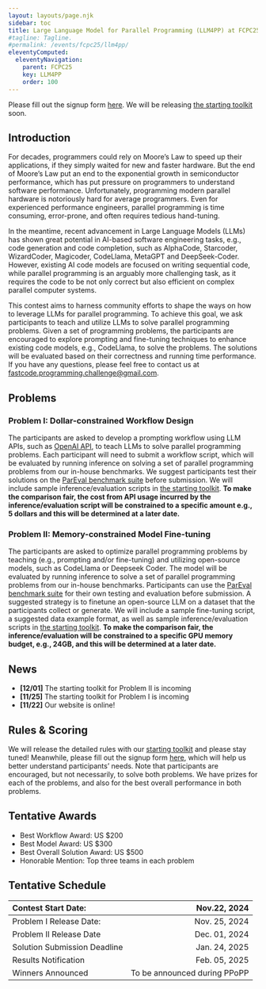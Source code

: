 ```yaml
---
layout: layouts/page.njk
sidebar: toc
title: Large Language Model for Parallel Programming (LLM4PP) at FCPC25
#tagline: Tagline.
#permalink: /events/fcpc25/llm4pp/
eleventyComputed:
  eleventyNavigation:
    parent: FCPC25
    key: LLM4PP
    order: 100
---
```


Please fill out the signup form [here](https://docs.google.com/forms/d/1PkDMD6WdLzZcWlwzIrPJ68bfcDYlQ93nOfQhFUL7NTM). We will be releasing [the starting toolkit](https://github.com/SpeedCodeOrg/LLM4PP/) soon.

## Introduction

For decades, programmers could rely on Moore’s Law to speed up their applications, if they simply waited for new and faster hardware. But the end of Moore’s Law put an end to the exponential growth in semiconductor performance, which has put pressure on programmers to understand software performance. Unfortunately, programming modern parallel hardware is notoriously hard for average programmers. Even for experienced performance engineers, parallel programming is time consuming, error-prone, and often requires tedious hand-tuning.

In the meantime, recent advancement in Large Language Models (LLMs) has shown great potential in AI-based software engineering tasks, e.g., code generation and code completion, such as AlphaCode, Starcoder, WizardCoder, Magicoder, CodeLlama, MetaGPT and DeepSeek-Coder. However, existing AI code models are focused on writing sequential code, while parallel programming is an arguably more challenging task, as it requires the code to be not only correct but also efficient on complex parallel computer systems. 

This contest aims to harness community efforts to shape the ways on how to leverage LLMs for parallel programming. To achieve this goal, we ask participants to teach and utilize LLMs to solve parallel programming problems. Given a set of programming problems, the participants are encouraged to explore prompting and fine-tuning techniques to enhance existing code models, e.g., CodeLlama, to solve the problems. The solutions will be evaluated based on their correctness and running time performance. If you have any questions, please feel free to contact us at [fastcode.programming.challenge@gmail.com](mailto:fastcode.programming.challenge@gmail.com).

## Problems

### Problem I: Dollar-constrained Workflow Design

The participants are asked to develop a prompting workflow using LLM APIs, such as [OpenAI API](https://platform.openai.com/docs/overview), to teach LLMs to solve parallel programming problems. Each participant will need to submit a workflow script, which will be evaluated by running inference on solving a set of parallel programming problems from our in-house benchmarks. We suggest participants test their solutions on the [ParEval benchmark suite](https://github.com/parallelcodefoundry/ParEval) before submission. We will include sample inference/evaluation scripts in [the starting toolkit](https://github.com/SpeedCodeOrg/LLM4PP/). **To make the comparison fair, the cost from API usage incurred by the inference/evaluation script will be constrained to a specific amount e.g., 5 dollars and this will be determined at a later date.** 

### Problem II: Memory-constrained Model Fine-tuning

The participants are asked to optimize parallel programming problems by teaching (e.g., prompting and/or fine-tuning) and utilizing open-source models, such as CodeLlama or Deepseek Coder. The model will be evaluated by running inference to solve a set of parallel programming problems from our in-house benchmarks. Participants can use the [ParEval benchmark suite](https://github.com/parallelcodefoundry/ParEval) for their own testing and evaluation before submission. A suggested strategy is to finetune an open-source LLM on a dataset that the participants collect or generate. We will include a sample fine-tuning script, a suggested data example format, as well as sample inference/evaluation scripts in [the starting toolkit](https://github.com/SpeedCodeOrg/LLM4PP/). **To make the comparison fair, the inference/evaluation will be constrained to a specific GPU memory budget, e.g., 24GB, and this will be determined at a later date.**

## News
- **\[12/01\]** The starting toolkit for Problem II is incoming
- **\[11/25\]** The starting toolkit for Problem I is incoming
- **\[11/22\]** Our website is online!

## Rules & Scoring

We will release the detailed rules with our [starting toolkit](https://github.com/SpeedCodeOrg/LLM4PP/) and please stay tuned! Meanwhile, please fill out the signup form [here](https://docs.google.com/forms/d/1PkDMD6WdLzZcWlwzIrPJ68bfcDYlQ93nOfQhFUL7NTM), which will help us better understand participants’ needs. Note that participants are encouraged, but not necessarily, to solve both problems. We have prizes for each of the problems, and also for the best overall performance in both problems. 

## Tentative Awards

- Best Workflow Award: US $200 
- Best Model Award: US $300
- Best Overall Solution Award: US $500 
- Honorable Mention: Top three teams in each problem

## Tentative Schedule

| Contest Start Date: | Nov.22, 2024 |
| :---- | ----: |
| Problem I Release Date: | Nov. 25, 2024 |
| Problem II Release Date | Dec. 01, 2024 |
| Solution Submission Deadline | Jan. 24, 2025 |
| Results Notification | Feb. 05, 2025 |
| Winners Announced | To be announced during PPoPP |
